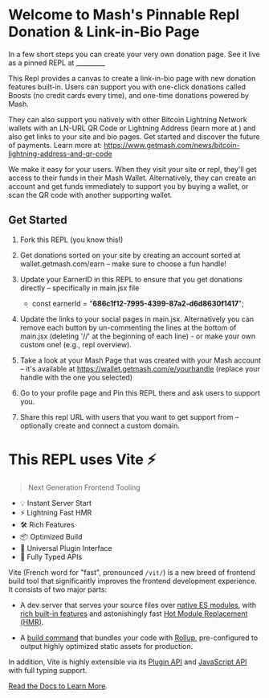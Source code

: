 # Welcome to Mash's Pinnable Repl Donation & Link-in-Bio Page

In a few short steps you can create your very own donation page. See it live as a pinned REPL at _________

This Repl provides a canvas to create a link-in-bio page with new donation features built-in. Users can support you with one-click donations called Boosts (no credit cards every time), and one-time donations powered by Mash. 

They can also support you natively with other Bitcoin Lightning Network wallets with an LN-URL QR Code or Lightning Address (learn more at ) and also get links to your site and bio pages. Get started and discover the future of payments. Learn more at: https://www.getmash.com/news/bitcoin-lightning-address-and-qr-code

We make it easy for your users. When they visit your site or repl, they'll get access to their funds in their Mash Wallet. Alternatively, they can create an account and get funds immediately to support you by buying a wallet, or scan the QR code with another supporting wallet. 

## Get Started
1. Fork this REPL (you know this!)

2. Get donations sorted on your site by creating an account sorted at wallet.getmash.com/earn – make sure to choose a fun handle!

3. Update your EarnerID in this REPL to ensure that you get donations directly – specifically in main.jsx file
    * const earnerId = "**686c1f12-7995-4399-87a2-d6d8630f1417**";

4. Update the links to your social pages in main.jsx. Alternatively you can remove each button by un-commenting the lines at the bottom of main.jsx (deleting '//' at the beginning of each line) - or make your own custom one! (e.g., repl overview).
   
5. Take a look at your Mash Page that was created with your Mash account – it's available at https://wallet.getmash.com/e/yourhandle (replace your handle with the one you selected)
6. Go to your profile page and Pin this REPL there and ask users to support you.
7. Share this repl URL with users that you want to get support from – optionally create  and connect a custom domain.


# This REPL uses Vite ⚡

> Next Generation Frontend Tooling

- 💡 Instant Server Start
- ⚡️ Lightning Fast HMR
- 🛠️ Rich Features
- 📦 Optimized Build
- 🔩 Universal Plugin Interface
- 🔑 Fully Typed APIs

Vite (French word for "fast", pronounced `/vit/`) is a new breed of frontend build tool that significantly improves the frontend development experience. It consists of two major parts:

- A dev server that serves your source files over [native ES modules](https://developer.mozilla.org/en-US/docs/Web/JavaScript/Guide/Modules), with [rich built-in features](https://vitejs.dev/guide/features.html) and astonishingly fast [Hot Module Replacement (HMR)](https://vitejs.dev/guide/features.html#hot-module-replacement).

- A [build command](https://vitejs.dev/guide/build.html) that bundles your code with [Rollup](https://rollupjs.org), pre-configured to output highly optimized static assets for production.

In addition, Vite is highly extensible via its [Plugin API](https://vitejs.dev/guide/api-plugin.html) and [JavaScript API](https://vitejs.dev/guide/api-javascript.html) with full typing support.

[Read the Docs to Learn More](https://vitejs.dev).